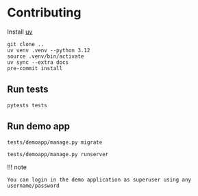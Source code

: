 # Contributing


Install [uv](https://docs.astral.sh/uv/)


    git clone ..
    uv venv .venv --python 3.12
    source .venv/bin/activate
    uv sync --extra docs
    pre-commit install



## Run tests
    pytests tests


## Run demo app

    tests/demoapp/manage.py migrate

    tests/demoapp/manage.py runserver

!!! note 

    You can login in the demo application as superuser using any username/password

